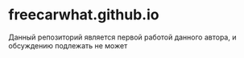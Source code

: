 # freecarwhat.github.io
Данный репозиторий является первой работой данного автора, и обсуждению подлежать не может 

